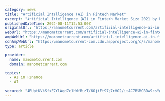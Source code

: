 ```yaml
---
category: news
title: "Artificial Intelligence (AI) in Fintech Market"
excerpt: "Artificial Intelligence (AI) in Fintech Market Size 2021 by Product Sales, Revenue, Price, Market Share, Growth Opportunity and Forecast to 2027 Research Report I Top key players-IBM Corporation Intel Corporation ComplyAdvantage."
publishedDateTime: 2021-08-11T12:53:00Z
originalUrl: "https://manometcurrent.com/artificial-intelligence-ai-in-fintech-market-size-2021-by-product-sales-revenue-price-market-share-growth-opportunity-and-forecast-to-2027-research-report-i-top-key-players-ibm-corporation-int/"
webUrl: "https://manometcurrent.com/artificial-intelligence-ai-in-fintech-market-size-2021-by-product-sales-revenue-price-market-share-growth-opportunity-and-forecast-to-2027-research-report-i-top-key-players-ibm-corporation-int/"
ampWebUrl: "https://manometcurrent.com/artificial-intelligence-ai-in-fintech-market-size-2021-by-product-sales-revenue-price-market-share-growth-opportunity-and-forecast-to-2027-research-report-i-top-key-players-ibm-corporation-int/"
cdnAmpWebUrl: "https://manometcurrent-com.cdn.ampproject.org/c/s/manometcurrent.com/artificial-intelligence-ai-in-fintech-market-size-2021-by-product-sales-revenue-price-market-share-growth-opportunity-and-forecast-to-2027-research-report-i-top-key-players-ibm-corporation-int/"
type: article

provider:
  name: manometcurrent.com
  domain: manometcurrent.com

topics:
  - AI in Finance
  - AI

secured: "4PUptKVkSfxEZYlWqd7c1hWfRizT/6OjiFt97j7rVO2/itAC7B5MCBDw9csYgpU8oCHvs2buD2ADoRSt2AIL2ycVK6MVQgoTIEvUuXzRoyW97DlNvSsIOmVLJ3OaAO7ONkD3xmto7DQaOlqDbPwDQy6ChtbKWwhSUgH39elsDZ/UjL23NZ2yGedIyCuntpFKffS6+4TBw3hSdbVMB+PFMDvpIyFWvN22EICwA3vvTcpBZAPlKsRztvuIJghWNST95wI+ywcq4VB2J38GlIWDI6VzniTklNfG6D21q9b49lpg/clCgKjN0CdO+7P+QO+SrF0n2Enc/DhsWgMH/KC16m5DEAnt9YxR7ixkWXdEgcU=;xu1rpITqBQ4bsb+8KKSwkw=="
---
```


